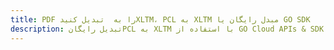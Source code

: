---title: PDF را به  تبدیل کنیدXLTM، PCL به XLTM مبدل رایگان یا GO SDKdescription: تبدیل رایگانPCL به XLTM با استفاده از GO Cloud APIs & SDK همچنین اسناد PDF را در Cloud ایجاد، ویرایش و رندر کنید.---